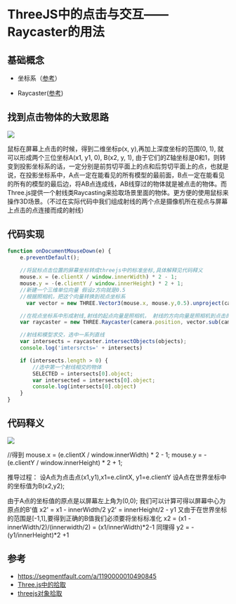 # ThreeJS中的点击与交互——Raycaster的用法

## 基础概念

- 坐标系（[参考](../coordinate-system/README.md)）

- Raycaster([参考](../cores/README.md#Raycaster))

## 找到点击物体的大致思路

![](https://image-static.segmentfault.com/172/167/1721675832-5981d7265c8f2_articlex)

鼠标在屏幕上点击的时候，得到二维坐标p(x, y),再加上深度坐标的范围(0, 1), 就可以形成两个三位坐标A(x1, y1, 0), B(x2, y, 1), 由于它们的Z轴坐标是0和1，则转变到投影坐标系的话，一定分别是前剪切平面上的点和后剪切平面上的点，也就是说，在投影坐标系中，A点一定在能看见的所有模型的最前面，B点一定在能看见的所有的模型的最后边，将AB点连成线，AB线穿过的物体就是被点击的物体。而 Three.js提供一个射线类Raycasting来拾取场景里面的物体。更方便的使用鼠标来操作3D场景。（不过在实际代码中我们组成射线的两个点是摄像机所在视点与屏幕上点击的点连接而成的射线） 

## 代码实现

``` javascript
function onDocumentMouseDown(e) {
    e.preventDefault();
    
    //将鼠标点击位置的屏幕坐标转成threejs中的标准坐标,具体解释见代码释义
    mouse.x = (e.clientX / window.innerWidth) * 2 - 1;
    mouse.y = -(e.clientY / window.innerHeight) * 2 + 1;
    //新建一个三维单位向量 假设z方向就是0.5
    //根据照相机，把这个向量转换到视点坐标系
      var vector = new THREE.Vector3(mouse.x, mouse.y,0.5).unproject(camera);

    //在视点坐标系中形成射线,射线的起点向量是照相机， 射线的方向向量是照相机到点击的点，这个向量应该归一标准化。
    var raycaster = new THREE.Raycaster(camera.position, vector.sub(camera.position).normalize());

    //射线和模型求交，选中一系列直线
    var intersects = raycaster.intersectObjects(objects);
    console.log('imtersrcts=' + intersects)

    if (intersects.length > 0) {
        //选中第一个射线相交的物体
        SELECTED = intersects[0].object;
        var intersected = intersects[0].object;
        console.log(intersects[0].object)
    }
}
```

## 代码释义

![](https://image-static.segmentfault.com/309/116/3091167779-5982d816c8bb2_articlex)


  //得到
 mouse.x = (e.clientX / window.innerWidth) * 2 - 1;
 mouse.y = -(e.clientY / window.innerHeight) * 2 + 1;

 推导过程：
 设A点为点击点(x1,y1),x1=e.clintX, y1=e.clientY
 设A点在世界坐标中的坐标值为B(x2,y2);

 由于A点的坐标值的原点是以屏幕左上角为(0,0);
 我们可以计算可得以屏幕中心为原点的B'值
 x2' = x1 - innerWidth/2
 y2' = innerHeight/2 - y1
 又由于在世界坐标的范围是[-1,1],要得到正确的B值我们必须要将坐标标准化
 x2 = (x1 -innerWidth/2)/(innerwidth/2) = (x1/innerWidth)*2-1
 同理得 y2 = -(y1/innerHeight)*2 +1



## 参考

- https://segmentfault.com/a/1190000010490845
- [Three.js中的拾取](http://www.cnblogs.com/lizhengjin/p/5914216.html) 
- [threejs对象拾取](https://blog.csdn.net/ruangong1203/article/details/60476621)

